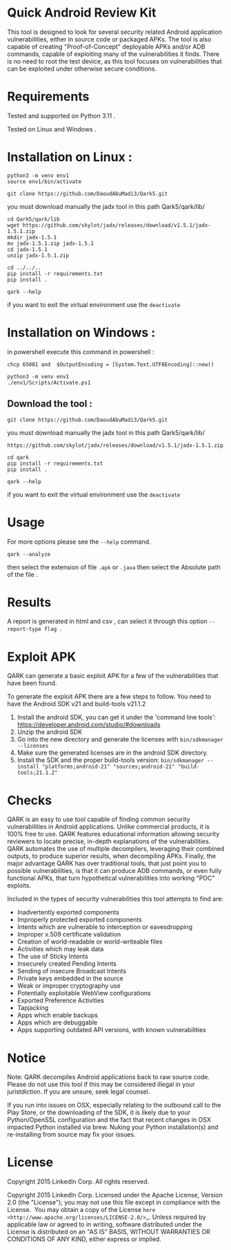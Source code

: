 Quick Android Review Kit
========================
This tool is designed to look for several security related Android application vulnerabilities, either in source code or packaged APKs. The tool is also capable of creating "Proof-of-Concept" deployable APKs and/or ADB commands, capable of exploiting many of the vulnerabilities it finds. There is no need to root the test device, as this tool focuses on vulnerabilities that can be exploited under otherwise secure conditions.


Requirements
=============
Tested and supported on Python 3.11 .

Tested on Linux and Windows .

Installation on Linux :
=======================

```
python3 -m venv env1
source env1/bin/activate
```

```
git clone https://github.com/DaoudAbuMadi3/Qark5.git
```

you must download manually the jadx tool in this path Qark5/qark/lib/ 
```
cd Qark5/qark/lib
wget https://github.com/skylot/jadx/releases/download/v1.5.1/jadx-1.5.1.zip 
mkdir jadx-1.5.1
mv jadx-1.5.1.zip jadx-1.5.1
cd jadx-1.5.1 
unzip jadx-1.5.1.zip

cd ../../..
pip install -r requirements.txt
pip install .
```
```
qark --help
```
if you want to exit the virtual environment use the  ``deactivate``


Installation on Windows :
=======================
in powershell execute this command in powershell :


```
chcp 65001 and  $OutputEncoding = [System.Text.UTF8Encoding]::new() 

python3 -m venv env1
./env1/Scripts/Activate.ps1
```
Download the tool :
-------------------
```
git clone https://github.com/DaoudAbuMadi3/Qark5.git

```

you must download manually the jadx tool in this path Qark5/qark/lib/ 
```
https://github.com/skylot/jadx/releases/download/v1.5.1/jadx-1.5.1.zip
```
```
cd qark
pip install -r requirements.txt
pip install .
```

```
qark --help
```
if you want to exit the virtual environment use the  ``deactivate``



Usage
=====
For more options please see the ``--help`` command.

`` qark --analyze ``

then select the extension of file ``.apk`` or ``.java`` then select the Absolute path of the file .  

Results
=======
A report is generated in html and csv , can select it through this option ``--report-type flag ``.




Exploit APK
===========
QARK can generate a basic exploit APK for a few of the vulnerabilities that have been found.

To generate the exploit APK there are a few steps to follow. You need to have the Android SDK v21 and build-tools v21.1.2

1. Install the android SDK, you can get it under the 'command line tools': https://developer.android.com/studio/#downloads
2. Unzip the android SDK
3. Go into the new directory and generate the licenses with `bin/sdkmanager --licenses`
4. Make sure the generated licenses are in the android SDK directory.
5. Install the SDK and the proper build-tools version: `bin/sdkmanager --install "platforms;android-21" "sources;android-21" "build-tools;21.1.2"`

Checks
======
QARK is an easy to use tool capable of finding common security vulnerabilities in Android applications. Unlike commercial products, it is 100% free to use. QARK features educational information allowing security reviewers to locate precise, in-depth explanations of the vulnerabilities. QARK automates the use of multiple decompilers, leveraging their combined outputs, to produce superior results, when decompiling APKs. Finally, the major advantage QARK has over traditional tools, that just point you to possible vulnerabilities, is that it can produce ADB commands, or even fully functional APKs, that turn hypothetical vulnerabilities into working "POC" exploits.

Included in the types of security vulnerabilities this tool attempts to find are:

- Inadvertently exported components
- Improperly protected exported components
- Intents which are vulnerable to interception or eavesdropping
- Improper x.509 certificate validation
- Creation of world-readable or world-writeable files
- Activities which may leak data
- The use of Sticky Intents
- Insecurely created Pending Intents
- Sending of insecure Broadcast Intents
- Private keys embedded in the source
- Weak or improper cryptography use
- Potentially exploitable WebView configurations
- Exported Preference Activities
- Tapjacking
- Apps which enable backups
- Apps which are debuggable
- Apps supporting outdated API versions, with known vulnerabilities


Notice
======
Note: QARK decompiles Android applications back to raw source code. Please do not use this tool if this may be considered illegal in your juristdiction. If you are unsure, seek legal counsel.

If you run into issues on OSX, especially relating to the outbound call to the Play Store, or the downloading of the SDK, it is
likely due to your Python/OpenSSL configuration and the fact that recent changes in OSX impacted Python installed via brew. Nuking your
Python installation(s) and re-installing from source may fix your issues.


License
=======
Copyright 2015 LinkedIn Corp.  All rights reserved.

Copyright 2015 LinkedIn Corp. Licensed under the Apache License, Version 2.0 (the "License"); you may not use this file except in compliance with the License. 
You may obtain a copy of the License `here <http://www.apache.org/licenses/LICENSE-2.0/>`_.
Unless required by applicable law or agreed to in writing, software distributed under the License is distributed on an "AS IS" BASIS, WITHOUT WARRANTIES OR CONDITIONS OF ANY KIND, either express or implied.
